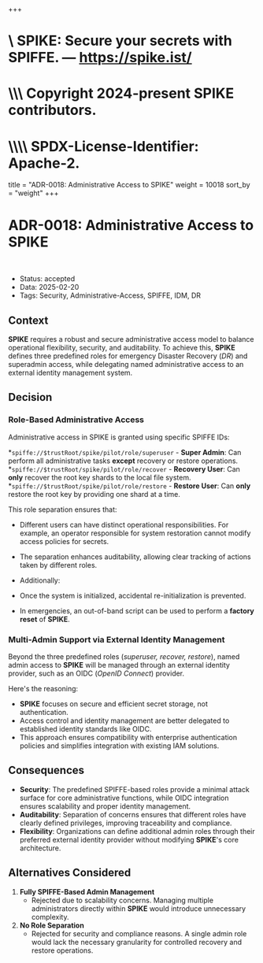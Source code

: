 +++
#    \\ SPIKE: Secure your secrets with SPIFFE. — https://spike.ist/
#  \\\\\ Copyright 2024-present SPIKE contributors.
# \\\\\\\ SPDX-License-Identifier: Apache-2.

title = "ADR-0018: Administrative Access to SPIKE"
weight = 10018
sort_by = "weight"
+++

# ADR-0018: Administrative Access to SPIKE

<br style="clear:both" />

- Status: accepted
- Data: 2025-02-20
- Tags: Security, Administrative-Access, SPIFFE, IDM, DR

## Context

**SPIKE** requires a robust and secure administrative access model to balance 
operational flexibility, security, and auditability. To achieve this, 
**SPIKE** defines three predefined roles for emergency Disaster Recovery (*DR*) 
and superadmin access, while delegating named administrative access to an 
external identity management system.

## Decision

### Role-Based Administrative Access

Administrative access in SPIKE is granted using specific SPIFFE IDs:

*`spiffe://$trustRoot/spike/pilot/role/superuser` - **Super Admin**: 
  Can perform all administrative tasks **except** recovery or restore operations.
*`spiffe://$trustRoot/spike/pilot/role/recover` - **Recovery User**: 
  Can **only** recover the root key shards to the local file system.
*`spiffe://$trustRoot/spike/pilot/role/restore` - **Restore User**: 
 Can **only** restore the root key by providing one shard at a time.

This role separation ensures that:

* Different users can have distinct operational responsibilities. For example, 
  an operator responsible for system restoration cannot modify access policies 
  for secrets.
* The separation enhances auditability, allowing clear tracking of actions 
  taken by different roles.

* Additionally:

* Once the system is initialized, accidental re-initialization is prevented.
* In emergencies, an out-of-band script can be used to perform a 
  **factory reset** of **SPIKE**.

### Multi-Admin Support via External Identity Management

Beyond the three predefined roles (*superuser, recover, restore*), named admin 
access to **SPIKE** will be managed through an external identity provider, such 
as an OIDC (*OpenID Connect*) provider.

Here's the reasoning:

* **SPIKE** focuses on secure and efficient secret storage, not authentication.
* Access control and identity management are better delegated to established 
  identity standards like OIDC.
* This approach ensures compatibility with enterprise authentication policies 
  and simplifies integration with existing IAM solutions.

## Consequences

* **Security**: The predefined SPIFFE-based roles provide a minimal attack 
  surface for core administrative functions, while OIDC integration ensures 
  scalability and proper identity management.
* **Auditability**: Separation of concerns ensures that different roles have 
  clearly defined privileges, improving traceability and compliance.
* **Flexibility**: Organizations can define additional admin roles through 
  their preferred external identity provider without modifying **SPIKE**'s core
  architecture.

## Alternatives Considered

1. **Fully SPIFFE-Based Admin Management**
    - Rejected due to scalability concerns. Managing multiple administrators 
     directly within **SPIKE** would introduce unnecessary complexity.
2. **No Role Separation**
    - Rejected for security and compliance reasons. A single admin role would 
      lack the necessary granularity for controlled recovery and restore operations.
